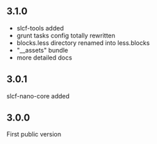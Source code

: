 ## 3.1.0
- slcf-tools added
- grunt tasks config totally rewritten
- blocks.less directory renamed into less.blocks
- "__assets" bundle
- more detailed docs

## 3.0.1
slcf-nano-core added

## 3.0.0
First public version